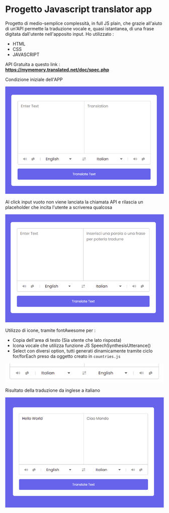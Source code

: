 # Progetto Javascript translator app

Progetto di medio-semplice complessità, in full JS plain, che grazie all'aiuto di un'API permette la traduzione vocale e, quasi istantanea, di una frase digitata dall'utente nell'apposito input. Ho utilizzato :

- HTML
- CSS
- JAVASCRIPT

API Gratuita a questo link : **https://mymemory.translated.net/doc/spec.php**

Condizione iniziale dell'APP

![Inizio](./condizione-iniziale.png)

Al click input vuoto non viene lanciata la chiamata API e rilascia un placeholder che incita l'utente a scriverea qualcosa

![Input vuoto](./click-input-vuoto.png)

Utilizzo di icone, tramite fontAwesome per :

- Copia dell'area di testo (Sia utente che lato risposta)
- Icona vocale che utilizza funzione JS SpeechSynthesisUtterance()
- Select con diversi option, tutti generati dinamicamente tramite ciclo for/forEach preso da oggetto creato in `countries.js`

![Icone](./icone.png)

Risultato della traduzione da inglese a italiano

![Icone](./traduzione.png)
